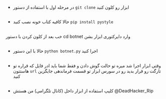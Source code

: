 - در مرحله اول  با استفاده از دستور   ```git clone```  ابزار رو کلون کنید 
##
- حالا کافیه کتاب خونه  نصب کنید ```pip install pystyle```
##
خب بعد از کلون کردن با دستور cd botnet وارد دایرکتوری ابزار بشن 
##
- حالا با  این دستور ```python botnet.py```  اجرا کنید 
 ##
- وقتی ابزار اجرا شد میره تو حالت گوش دادن  و فقط شما باید ادر فایل که قراره تو هاستتون  ```url``` تارگت رو قرار بدید رو در سورس ابزار تو قسمت فرماندهی جایگزین کنید 
##
- کلیپ استفاده از ابزار داخل (کانال تلگرامی) من  هستش  @DeadHacker_Rip

